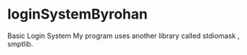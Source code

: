 # loginSystemByrohan
Basic Login System
My program uses another library called stdiomask , smptlib.
